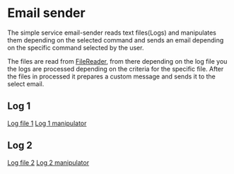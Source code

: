 # Email sender 

The simple service email-sender reads text files(Logs) and manipulates them depending on the selected command and sends an email depending on the specific command selected by the user.

The files are read from [FileReader](https://github.com/DenisBuserski/email-sender/blob/main/src/main/java/org/example/FileReader.java), from there depending on the log file you the logs are processеd depending on the criteria for the specific file. After the files in processed it prepares a custom message and sends it to the select email.




## Log 1
[Log file 1](https://github.com/DenisBuserski/email-sender/blob/main/src/main/resources/logs-1.txt)
[Log 1 manipulator](https://github.com/DenisBuserski/email-sender/blob/main/src/main/java/org/example/logmanipulator/Log1.java)

## Log 2
[Log file 2](https://github.com/DenisBuserski/email-sender/blob/main/src/main/resources/logs-2.txt)
[Log 2 manipulator](https://github.com/DenisBuserski/email-sender/blob/main/src/main/java/org/example/logmanipulator/Log2.java)
